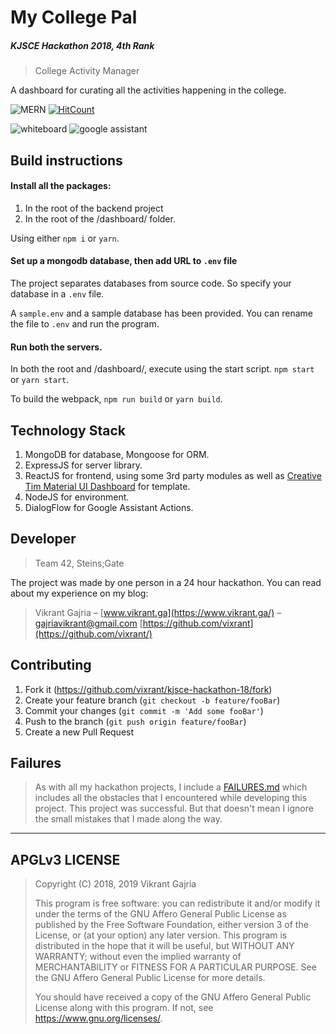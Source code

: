 # My College Pal
##### KJSCE Hackathon 2018, 4th Rank
> College Activity Manager

A dashboard for curating all the activities happening in the college.

![MERN](https://img.shields.io/badge/stack-MERN-red.svg?logo=javascript&style=flat-square)
[![HitCount](http://hits.dwyl.io/vixrant/kjsce-hackathon-18.svg)](http://hits.dwyl.io/vixrant/kjsce-hackathon-18)

![whiteboard](/docs/images/whiteboard.png) ![google assistant](/docs/images/google-assistant.png)

## Build instructions

#### Install all the packages:

1. In the root of the backend project
2. In the root of the /dashboard/ folder.

Using either `npm i` or ` yarn `.

#### Set up a mongodb database, then add URL to `.env` file

The project separates databases from source code. So specify your database in a `.env` file.

A `sample.env` and a sample database has been provided. You can rename the file to `.env` and run the program.

#### Run both the servers.

In both the root and /dashboard/, execute using the start script.
`npm start` or `yarn start`.

To build the webpack, `npm run build` or `yarn build`.

## Technology Stack

1. MongoDB for database, Mongoose for ORM.
2. ExpressJS for server library.
3. ReactJS for frontend, using some 3rd party modules as well as [Creative Tim Material UI Dashboard](https://www.creative-tim.com/product/material-dashboard-react) for template.
4. NodeJS for environment.
5. DialogFlow for Google Assistant Actions.

## Developer

> Team 42, Steins;Gate

The project was made by one person in a 24 hour hackathon. You can read about my experience on my blog:

> Vikrant Gajria – [www.vikrant.ga](https://www.vikrant.ga/) – gajriavikrant@gmail.com
> [https://github.com/vixrant](https://github.com/vixrant/)

## Contributing

1. Fork it (<https://github.com/vixrant/kjsce-hackathon-18/fork>)
2. Create your feature branch (`git checkout -b feature/fooBar`)
3. Commit your changes (`git commit -m 'Add some fooBar'`)
4. Push to the branch (`git push origin feature/fooBar`)
5. Create a new Pull Request

## Failures

> As with all my hackathon projects, I include a [FAILURES.md](/FAILURES.md)
> which includes all the obstacles that I encountered while developing this project.
> This project was successful. 
> But that doesn't mean I ignore the small mistakes that I made along the way.

-----------
APGLv3 LICENSE
-----------

> Copyright (C) 2018, 2019 Vikrant Gajria
>
> This program is free software: you can redistribute it and/or modify
> it under the terms of the GNU Affero General Public License as published
> by the Free Software Foundation, either version 3 of the License, or
> (at your option) any later version.
> This program is distributed in the hope that it will be useful,
> but WITHOUT ANY WARRANTY; without even the implied warranty of
> MERCHANTABILITY or FITNESS FOR A PARTICULAR PURPOSE.  See the
> GNU Affero General Public License for more details.
>
> You should have received a copy of the GNU Affero General Public License
> along with this program.  If not, see <https://www.gnu.org/licenses/>.
